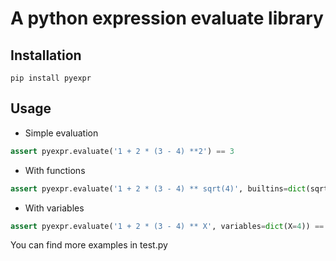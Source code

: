 # A python expression evaluate library

## Installation

```
pip install pyexpr
```

## Usage

* Simple evaluation

```python
assert pyexpr.evaluate('1 + 2 * (3 - 4) **2') == 3
```

* With functions
```python
assert pyexpr.evaluate('1 + 2 * (3 - 4) ** sqrt(4)', builtins=dict(sqrt=math.sqrt)) == 3
```

* With variables
```python
assert pyexpr.evaluate('1 + 2 * (3 - 4) ** X', variables=dict(X=4)) == 3
```

You can find more examples in test.py
